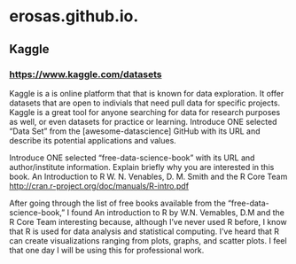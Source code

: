 # erosas.github.io.
## Kaggle
### https://www.kaggle.com/datasets

Kaggle is a is online platform that that is known for data exploration. It offer datasets that are open to indivials that need pull data for specific projects. Kaggle is a great tool for anyone searching for data for research purposes as well, or even datasets for practice or learning. 
Introduce ONE selected “Data Set” from the [awesome-datascience] GitHub with its URL and describe its potential applications and values. 

Introduce ONE selected “free-data-science-book” with its URL and author/institute information. Explain briefly why you are interested in this book. 
An Introduction to R 
W. N. Venables, D. M. Smith and the R Core Team
http://cran.r-project.org/doc/manuals/R-intro.pdf


After going through the list of free books available from the “free-data-science-book,” I found An introduction to R by W.N. Vemables, D.M and the R Core Team interesting because, although I’ve never used R before, I know that R is used for data analysis and statistical computing. I’ve heard that R can create visualizations ranging from plots, graphs, and scatter plots. I feel that one day I will be using this for professional work.  

